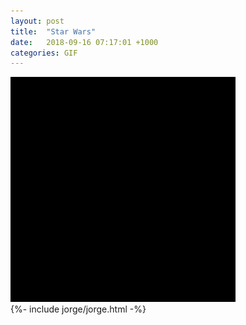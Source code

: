 ```yaml
---
layout: post
title:  "Star Wars"
date:   2018-09-16 07:17:01 +1000
categories: GIF
---
```


<img src="/assets/images/gifs/star-wars.gif" alt="Star Wars" title="Star Wars">
<br>
{%- include jorge/jorge.html -%}